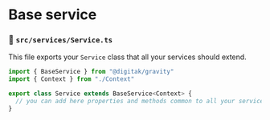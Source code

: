 # Base service

### 📃 `src/services/Service.ts`

This file exports your `Service` class that all your services should extend.

```ts
import { BaseService } from "@digitak/gravity"
import { Context } from "./Context"

export class Service extends BaseService<Context> {
  // you can add here properties and methods common to all your services
}
```
